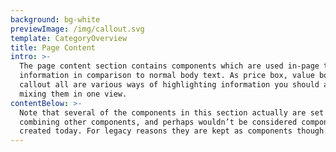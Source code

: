```yaml
---
background: bg-white
previewImage: /img/callout.svg
template: CategoryOverview
title: Page Content
intro: >-
  The page content section contains components which are used in-page to display
  information in comparison to normal body text. As price box, value box and
  callout all are various ways of highlighting information you should avoid
  mixing them in one view.
contentBelow: >-
  Note that several of the components in this section actually are set ways of
  combining other components, and perhaps wouldn’t be considered components if
  created today. For legacy reasons they are kept as components though.
---
```


